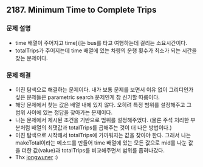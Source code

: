 ## 2187. Minimum Time to Complete Trips
### 문제 설명
- time 배열이 주어지고 time[i]는 bus를 타고 여행하는데 걸리는 소요시간이다.
- totalTrips가 주어지는데 time 배열에 있는 차량의 운행 횟수가 최소가 되는 시간을 찾는 문제이다.
### 문제 해결
- 이진 탐색으로 해결하는 문제이다. 내가 보통 문제를 보면서 이유 없이 그리디인가 싶은 문제들은 parametric search 문제인게 참 신기할 따름이다.
- 해당 문제에서 찾는 값은 배열 내에 있지 않다. 오히려 특정 범위를 설정해주고 그 범위 사이에 있는 정답을 찾아가는 문제이다.
- 나는 문제에서 제시된 조건을 기반으로 범위를 설정해주었다. (물론 주석 처리한 부분처럼 배열의 최댓값과 totalTrips를 곱해주는 것이 더 나은 방법이다.)
- 이진 탐색으로 시작해서 totalTrips에 가까워지는 값을 찾아야 한다. 그래서 나는 makeTotal이라는 메소드를 만들어 time 배열에 있는 모든 값으로 mid를 나눈 값을 더한 값(value)과 totalTrips를 비교해주면서 범위를 좁혀나갔다.
- Thx [jongwuner](https://github.com/jongwuner) :)